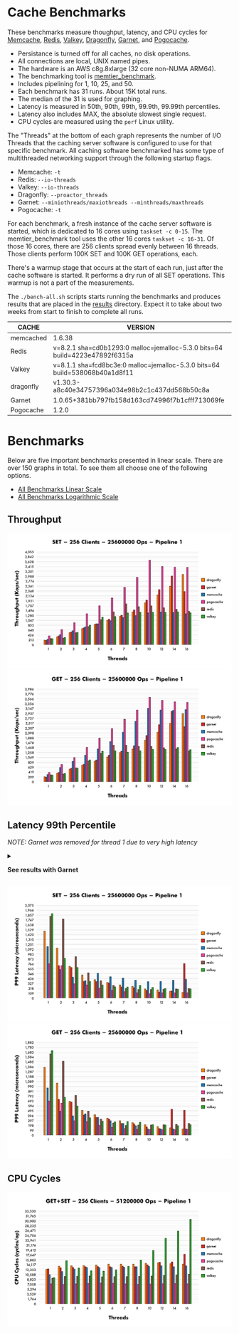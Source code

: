 # Cache Benchmarks

These benchmarks measure thoughput, latency, and CPU cycles for
[Memcache](https://github.com/memcached/memcached),
[Redis](https://github.com/redis/redis),
[Valkey](https://github.com/valkey-io/valkey),
[Dragonfly](https://github.com/dragonflydb/dragonfly),
[Garnet](https://github.com/microsoft/garnet), and
[Pogocache](https://github.com/tidwall/pogocache).

- Persistance is turned off for all caches, no disk operations.
- All connections are local, UNIX named pipes.
- The hardware is an AWS c8g.8xlarge (32 core non-NUMA ARM64).
- The benchmarking tool is [memtier_benchmark](https://github.com/RedisLabs/memtier_benchmark).
- Includes pipelining for 1, 10, 25, and 50.
- Each benchmark has 31 runs. About 15K total runs.
- The median of the 31 is used for graphing.
- Latency is measured in 50th, 90th, 99th, 99.9th, 99.99th percentiles.
- Latency also includes MAX, the absolute slowest single request.
- CPU cycles are measured using the `perf` Linux utility.

The "Threads" at the bottom of each graph represents the number of I/O Threads
that the caching server software is configured to use for that specific benchmark.
All caching software benchmarked has some type of multithreaded networking support through
the following startup flags.

- Memcache: `-t`
- Redis: `--io-threads`
- Valkey: `--io-threads`
- Dragonfly: `--proactor_threads`
- Garnet: `--miniothreads/maxiothreads --minthreads/maxthreads`
- Pogocache: `-t`

For each benchmark, a fresh instance of the cache server software is started,
which is dedicated to 16 cores using `taskset -c 0-15`.
The memtier_benchmark tool uses the other 16 cores `taskset -c 16-31`.
Of those 16 cores, there are 256 clients spread evenly between 16 threads.
Those clients perform 100K SET and 100K GET operations, each.

There's a warmup stage that occurs at the start of each run, just after the
cache software is started. It performs a dry run of all SET operations.
This warmup is not a part of the measurements.

The `./bench-all.sh` scripts starts running the benchmarks and produces results
that are placed in the [results](results) directory. 
Expect it to take about two weeks from start to finish to complete all runs.

| CACHE | VERSION |
| ----- | ------- |
| memcached | 1.6.38 |
| Redis | v=8.2.1 sha=cd0b1293:0 malloc=jemalloc-5.3.0 bits=64 build=4223e47892f6315a |
| Valkey | v=8.1.1 sha=fcd8bc3e:0 malloc=jemalloc-5.3.0 bits=64 build=538068b40a1d8f11 |
| dragonfly | v1.30.3-a8c40e34757396a034e98b2c1c437dd568b50c8a |
| Garnet | 1.0.65+381bb797fb158d163cd74996f7b1cfff713069fe |
| Pogocache | 1.2.0 |


# Benchmarks

Below are five important benchmarks presented in linear scale.
There are over 150 graphs in total.
To see them all choose one of the following options.

- [All Benchmarks Linear Scale](LINEAR.md)
- [All Benchmarks Logarithmic Scale](LOGARITHMIC.md)

## Throughput

![Alt text](results/graphs/graph_opsec-which_sets-pipeline_1-kind_median-scale_linear.png)
![Alt text](results/graphs/graph_opsec-which_gets-pipeline_1-kind_median-scale_linear.png)

## Latency 99th Percentile

*NOTE: Garnet was removed for thread 1 due to very high latency*

<details>
<summary> 

**See results with Garnet**

</summary>

![Alt text](results/graphs/graph_latency_p99_00-which_sets-pipeline_1-kind_median-scale_linear.png)
![Alt text](results/graphs/graph_latency_p99_00-which_gets-pipeline_1-kind_median-scale_linear.png)

</details>

![Alt text](results/graphs/graph_latency_p99_00-which_sets-pipeline_1-kind_median-scale_linear-case_1.png)
![Alt text](results/graphs/graph_latency_p99_00-which_gets-pipeline_1-kind_median-scale_linear-case_1.png)

## CPU Cycles

![Alt text](results/graphs/graph_cpucycles-pipeline_1-kind_median-scale_linear.png)


